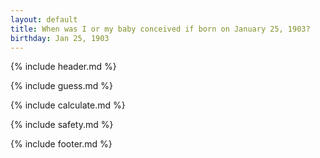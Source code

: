 ```yaml
---
layout: default
title: When was I or my baby conceived if born on January 25, 1903?
birthday: Jan 25, 1903
---
```


{% include header.md %}

{% include guess.md %}

{% include calculate.md %}

{% include safety.md %}

{% include footer.md %}



